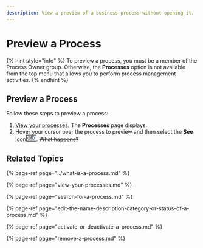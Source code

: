 ```yaml
---
description: View a preview of a business process without opening it.
---
```


# Preview a Process

{% hint style="info" %}
To preview a process, you must be a member of the Process Owner group. Otherwise, the **Processes** option is not available from the top menu that allows you to perform process management activities.
{% endhint %}

## Preview a Process

Follow these steps to preview a process:

1. [View your processes.](./#view-your-processes) The **Processes** page displays.
2. Hover your cursor over the process to preview and then select the **See** icon![](../../../.gitbook/assets/see-icon-processes.png). ~~What happens?~~

## Related Topics

{% page-ref page="../what-is-a-process.md" %}

{% page-ref page="view-your-processes.md" %}

{% page-ref page="search-for-a-process.md" %}

{% page-ref page="edit-the-name-description-category-or-status-of-a-process.md" %}

{% page-ref page="activate-or-deactivate-a-process.md" %}

{% page-ref page="remove-a-process.md" %}

